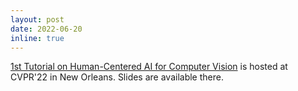 ```yaml
---
layout: post
date: 2022-06-20
inline: true
---
```

<a href="https://human-centeredai.github.io/">1st Tutorial on Human-Centered AI for Computer Vision</a> is hosted at CVPR'22 in New Orleans. Slides are available there.
